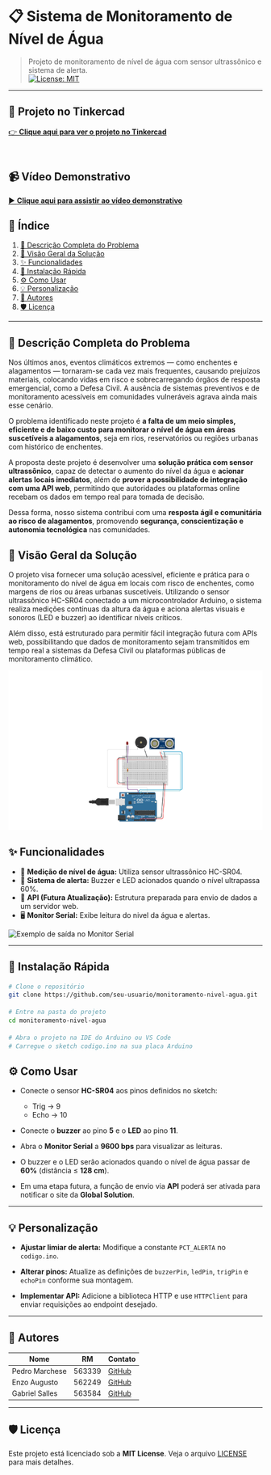 # 📋 Sistema de Monitoramento de Nível de Água
> Projeto de monitoramento de nível de água com sensor ultrassônico e sistema de alerta.  
[![License: MIT](https://img.shields.io/badge/License-MIT-blue)](LICENSE)
---

## 🔧 Projeto no Tinkercad  
[👉 **Clique aqui para ver o projeto no Tinkercad**](https://www.tinkercad.com/things/bM5BVSByasZ-arduino-gs-niveis-de-agua?sharecode=yaPSDWxXAluogEA6vsUCcbZsX9C7PxVagP35QVrWj0E)

&nbsp;

## 📹 Vídeo Demonstrativo  
[▶️ **Clique aqui para assistir ao vídeo demonstrativo**](https://youtu.be/EVlGEo8pNak)

## 📝 Índice

1. [🧩 Descrição Completa do Problema](#-descrição-completa-do-problema)  
2. [🔭 Visão Geral da Solução](#-visão-geral-da-solução)  
3. [✨ Funcionalidades](#-funcionalidades)  
4. [🚀 Instalação Rápida](#-instalação-rápida)  
5. [⚙️ Como Usar](#️-como-usar)  
6. [💡 Personalização](#-personalização)  
7. [👥 Autores](#-autores)  
8. [🛡️ Licença](#️-licença)

---
## 🧩 Descrição Completa do Problema

Nos últimos anos, eventos climáticos extremos — como enchentes e alagamentos — tornaram-se cada vez mais frequentes, causando prejuízos materiais, colocando vidas em risco e sobrecarregando órgãos de resposta emergencial, como a Defesa Civil. A ausência de sistemas preventivos e de monitoramento acessíveis em comunidades vulneráveis agrava ainda mais esse cenário.

O problema identificado neste projeto é **a falta de um meio simples, eficiente e de baixo custo para monitorar o nível de água em áreas suscetíveis a alagamentos**, seja em rios, reservatórios ou regiões urbanas com histórico de enchentes.  

A proposta deste projeto é desenvolver uma **solução prática com sensor ultrassônico**, capaz de detectar o aumento do nível da água e **acionar alertas locais imediatos**, além de **prover a possibilidade de integração com uma API web**, permitindo que autoridades ou plataformas online recebam os dados em tempo real para tomada de decisão.

Dessa forma, nosso sistema contribui com uma **resposta ágil e comunitária ao risco de alagamentos**, promovendo **segurança, conscientização e autonomia tecnológica** nas comunidades.

## 🔭 Visão Geral da Solução

O projeto visa fornecer uma solução acessível, eficiente e prática para o monitoramento do nível de água em locais com risco de enchentes, como margens de rios ou áreas urbanas suscetíveis. Utilizando o sensor ultrassônico HC-SR04 conectado a um microcontrolador Arduino, o sistema realiza medições contínuas da altura da água e aciona alertas visuais e sonoros (LED e buzzer) ao identificar níveis críticos. 

Além disso, está estruturado para permitir fácil integração futura com APIs web, possibilitando que dados de monitoramento sejam transmitidos em tempo real a sistemas da Defesa Civil ou plataformas públicas de monitoramento climático.

![Imagem do circuito montado no Wokwi](./imagem%20do%20projeto.png)

## ✨ Funcionalidades

- 🎯 **Medição de nível de água:** Utiliza sensor ultrassônico HC-SR04.  
- 🚨 **Sistema de alerta:** Buzzer e LED acionados quando o nível ultrapassa 60%.  
- 📶 **API (Futura Atualização):** Estrutura preparada para envio de dados a um servidor web.  
- 🖥️ **Monitor Serial:** Exibe leitura do nivel da água e alertas.

![Exemplo de saída no Monitor Serial]()

---

## 🚀 Instalação Rápida

```bash
# Clone o repositório
git clone https://github.com/seu-usuario/monitoramento-nivel-agua.git

# Entre na pasta do projeto
cd monitoramento-nivel-agua

# Abra o projeto na IDE do Arduino ou VS Code
# Carregue o sketch codigo.ino na sua placa Arduino
```

## ⚙️ Como Usar

- Conecte o sensor **HC-SR04** aos pinos definidos no sketch:  
  - Trig → 9  
  - Echo → 10  

- Conecte o **buzzer** ao pino **5** e o **LED** ao pino **11**.

- Abra o **Monitor Serial** a **9600 bps** para visualizar as leituras.

- O buzzer e o LED serão acionados quando o nível de água passar de **60%** (distância ≤ **128 cm**).

- Em uma etapa futura, a função de envio via **API** poderá ser ativada para notificar o site da **Global Solution**.

---

## 💡 Personalização

- **Ajustar limiar de alerta:** Modifique a constante `PCT_ALERTA` no `codigo.ino`.

- **Alterar pinos:** Atualize as definições de `buzzerPin`, `ledPin`, `trigPin` e `echoPin` conforme sua montagem.

- **Implementar API:** Adicione a biblioteca HTTP e use `HTTPClient` para enviar requisições ao endpoint desejado.

---

## 👥 Autores

| Nome           | RM     | Contato |
|----------------|--------|---------|
| Pedro Marchese | 563339 | [GitHub](https://github.com/PedroMarchese01) |
| Enzo Augusto   | 562249 | [GitHub](https://github.com/Enzoo-August)    |
| Gabriel Salles | 563584 | [GitHub](https://github.com/gabrielrsalles)  |

---

## 🛡️ Licença

Este projeto está licenciado sob a **MIT License**. Veja o arquivo [LICENSE](LICENSE) para mais detalhes.
